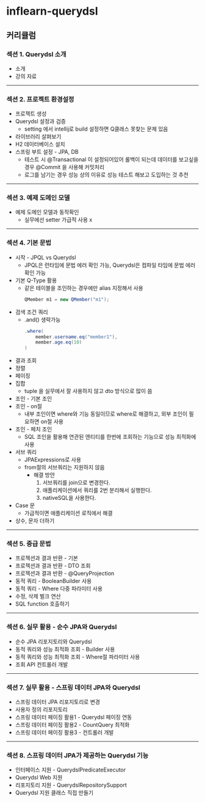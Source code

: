 # inflearn-querydsl
## 커리큘럼 
### 섹션 1. Querydsl 소개
- 소개
- 강의 자료
---
### 섹션 2. 프로젝트 환경설정
- 프로젝트 생성
- Querydsl 설정과 검증
  - setting 에서 intellij로 build 설정하면 Q클래스 못찾는 문제 있음
- 라이브러리 살펴보기
- H2 데이터베이스 설치
- 스프링 부트 설정 - JPA, DB
  - 테스트 시 @Transactional 이 설정되어있어 롤백이 되는데 데이터를 보고싶을 경우 @Commit 을 사용해 커밋처리
  - 로그를 남기는 경우 성능 상의 이유로 성능 테스트 해보고 도입하는 것 추천
---
### 섹션 3. 예제 도메인 모델
- 예제 도메인 모델과 동작확인
  - 실무에선 setter 가급적 사용 x
---
### 섹션 4. 기본 문법
- 시작 - JPQL vs Querydsl
  - JPQL은 런타임에 문법 에러 확인 가능, Querydsl은 컴파일 타임에 문법 에러 확인 가능
- 기본 Q-Type 활용
  - 같은 테이블을 조인하는 경우에만 alias 지정해서 사용
    ```java
    QMember m1 = new QMember("m1");
    ```
- 검색 조건 쿼리
  - .and() 생략가능
    ```java
    .where(
        member.username.eq("member1"),
        member.age.eq(10)
    )
    ```
- 결과 조회
- 정렬
- 페이징
- 집합
  - tuple 을 실무에서 잘 사용하지 않고 dto 방식으로 많이 씀
- 조인 - 기본 조인
- 조인 - on절
  - 내부 조인이면 where와 기능 동일이므로 where로 해결하고, 외부 조인이 필요하면 on절 사용
- 조인 - 페치 조인
  - SQL 조인을 활용해 연관된 엔티티를 한번에 조회하는 기능으로 성능 최적화에 사용
- 서브 쿼리
  - JPAExpressions로 사용
  - from절의 서브쿼리는 지원하지 않음
    - 해결 방안
      1. 서브쿼리를 join으로 변경한다.
      2. 애플리케이션에서 쿼리를 2번 분리해서 실행한다.
      3. nativeSQL을 사용한다.
- Case 문
  - 가급적이면 애플리케이션 로직에서 해결
- 상수, 문자 더하기
---
### 섹션 5. 중급 문법
- 프로젝션과 결과 반환 - 기본
- 프로젝션과 결과 반환 - DTO 조회
- 프로젝션과 결과 반환 - @QueryProjection
- 동적 쿼리 - BooleanBuilder 사용
- 동적 쿼리 - Where 다중 파라미터 사용
- 수정, 삭제 벌크 연산
- SQL function 호출하기
---
### 섹션 6. 실무 활용 - 순수 JPA와 Querydsl
- 순수 JPA 리포지토리와 Querydsl
- 동적 쿼리와 성능 최적화 조회 - Builder 사용
- 동적 쿼리와 성능 최적화 조회 - Where절 파라미터 사용
- 조회 API 컨트롤러 개발
---
### 섹션 7. 실무 활용 - 스프링 데이터 JPA와 Querydsl
- 스프링 데이터 JPA 리포지토리로 변경
- 사용자 정의 리포지토리
- 스프링 데이터 페이징 활용1 - Querydsl 페이징 연동
- 스프링 데이터 페이징 활용2 - CountQuery 최적화
- 스프링 데이터 페이징 활용3 - 컨트롤러 개발
---
### 섹션 8. 스프링 데이터 JPA가 제공하는 Querydsl 기능
- 인터페이스 지원 - QuerydslPredicateExecutor
- Querydsl Web 지원
- 리포지토리 지원 - QuerydslRepositorySupport
- Querydsl 지원 클래스 직접 만들기